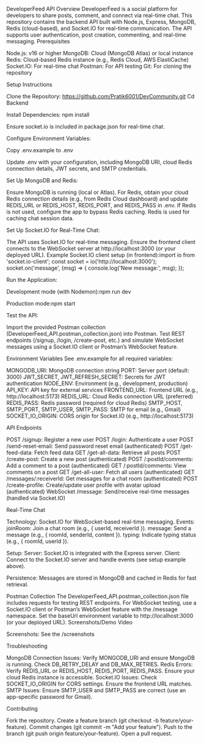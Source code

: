 DeveloperFeed API
Overview
DeveloperFeed is a social platform for developers to share posts, comment, and connect via real-time chat. This repository contains the backend API built with Node.js, Express, MongoDB, Redis (cloud-based), and Socket.IO for real-time communication. The API supports user authentication, post creation, commenting, and real-time messaging.
Prerequisites

Node.js: v16 or higher
MongoDB: Cloud (MongoDB Atlas) or local instance
Redis: Cloud-based Redis instance (e.g., Redis Cloud, AWS ElastiCache)
Socket.IO: For real-time chat
Postman: For API testing
Git: For cloning the repository

Setup Instructions

Clone the Repository:
https://github.com/Pratik6001/DevCommunity.git
Cd Backend


Install Dependencies:
npm install

Ensure socket.io is included in package.json for real-time chat.

Configure Environment Variables:

Copy .env.example to  .env


Update .env with your configuration, including MongoDB URI, cloud Redis connection details, JWT secrets, and SMTP credentials.


Set Up MongoDB and Redis:

Ensure MongoDB is running (local or Atlas).
For Redis, obtain your cloud Redis connection details (e.g., from Redis Cloud dashboard) and update REDIS_URL or REDIS_HOST, REDIS_PORT, and REDIS_PASS in .env. If Redis is not used, configure the app to bypass Redis caching.
Redis is used for caching chat session data.


Set Up Socket.IO for Real-Time Chat:

The API uses Socket.IO for real-time messaging. Ensure the frontend client connects to the WebSocket server at http://localhost:3000 (or your deployed URL).
Example Socket.IO client setup (in frontend):import io from 'socket.io-client';
const socket = io('http://localhost:3000');
socket.on('message', (msg) => {
  console.log('New message:', msg);
});




Run the Application:

Development mode (with Nodemon):npm run dev


Production mode:npm start




Test the API:

Import the provided Postman collection (DeveloperFeed_API.postman_collection.json) into Postman.
Test REST endpoints (/signup, /login, /create-post, etc.) and simulate WebSocket messages using a Socket.IO client or Postman’s WebSocket feature.



Environment Variables
See .env.example for all required variables:

MONGODB_URI: MongoDB connection string
PORT: Server port (default: 3000)
JWT_SECRET, JWT_REFRESH_SECRET: Secrets for JWT authentication
NODE_ENV: Environment (e.g., development, production)
API_KEY: API key for external services
FRONTEND_URL: Frontend URL (e.g., http://localhost:5173)
REDIS_URL: Cloud Redis connection URL (preferred)
REDIS_PASS: Redis password (required for cloud Redis)
SMTP_HOST, SMTP_PORT, SMTP_USER, SMTP_PASS: SMTP for email (e.g., Gmail)
SOCKET_IO_ORIGIN: CORS origin for Socket.IO (e.g., http://localhost:5173)

API Endpoints

POST /signup: Register a new user
POST /login: Authenticate a user
POST /send-reset-email: Send password reset email (authenticated)
POST /get-feed-data: Fetch feed data
GET /get-all-data: Retrieve all posts
POST /create-post: Create a new post (authenticated)
POST /:postId/comments: Add a comment to a post (authenticated)
GET /:postId/comments: View comments on a post
GET /get-all-user: Fetch all users (authenticated)
GET /messages/:receiverId: Get messages for a chat room (authenticated)
POST /create-profile: Create/update user profile with avatar upload (authenticated)
WebSocket /message: Send/receive real-time messages (handled via Socket.IO)

Real-Time Chat

Technology: Socket.IO for WebSocket-based real-time messaging.
Events:
joinRoom: Join a chat room (e.g., { userId, receiverId }).
message: Send a message (e.g., { roomId, senderId, content }).
typing: Indicate typing status (e.g., { roomId, userId }).


Setup:
Server: Socket.IO is integrated with the Express server.
Client: Connect to the Socket.IO server and handle events (see setup example above).


Persistence: Messages are stored in MongoDB and cached in Redis for fast retrieval.

Postman Collection
The DeveloperFeed_API.postman_collection.json file includes requests for testing REST endpoints. For WebSocket testing, use a Socket.IO client or Postman’s WebSocket feature with the /message namespace. Set the baseUrl environment variable to http://localhost:3000 (or your deployed URL).
Screenshots/Demo Video

Screenshots: See the /screenshots 

Troubleshooting

MongoDB Connection Issues: Verify MONGODB_URI and ensure MongoDB is running. Check DB_RETRY_DELAY and DB_MAX_RETRIES.
Redis Errors: Verify REDIS_URL or REDIS_HOST, REDIS_PORT, REDIS_PASS. Ensure your cloud Redis instance is accessible.
Socket.IO Issues: Check SOCKET_IO_ORIGIN for CORS settings. Ensure the frontend URL matches.
SMTP Issues: Ensure SMTP_USER and SMTP_PASS are correct (use an app-specific password for Gmail).

Contributing

Fork the repository.
Create a feature branch (git checkout -b feature/your-feature).
Commit changes (git commit -m "Add your feature").
Push to the branch (git push origin feature/your-feature).
Open a pull request.

